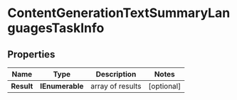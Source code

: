# ContentGenerationTextSummaryLanguagesTaskInfo


## Properties

| Name | Type | Description | Notes |
|------------ | ------------- | ------------- | -------------|
**Result** | **IEnumerable<ContentGenerationTextSummaryLanguagesResultInfo>** | array of results |[optional]|